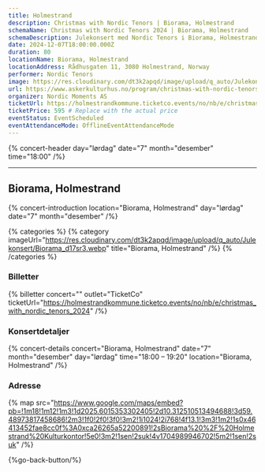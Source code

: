 ```yaml
---
title: Holmestrand
description: Christmas with Nordic Tenors | Biorama, Holmestrand
schemaName: Christmas with Nordic Tenors 2024 | Biorama, Holmestrand
schemaDescription: Julekonsert med Nordic Tenors i Biorama, Holmestrand
date: 2024-12-07T18:00:00.000Z
duration: 80
locationName: Biorama, Holmestrand
locationAddress: Rådhusgaten 11, 3080 Holmestrand, Norway
performer: Nordic Tenors
image: https://res.cloudinary.com/dt3k2apqd/image/upload/q_auto/Julekonsert/Holmestrand_OG_ke0zku.webp
url: https://www.askerkulturhus.no/program/christmas-with-nordic-tenors/
organizer: Nordic Moments AS
ticketUrl: https://holmestrandkommune.ticketco.events/no/nb/e/christmas_with_nordic_tenors_2024
ticketPrice: 595 # Replace with the actual price
eventStatus: EventScheduled
eventAttendanceMode: OfflineEventAttendanceMode
---
```


{% concert-header day="lørdag" date="7" month="desember" time="18:00" /%}

---

## Biorama, Holmestrand

{% concert-introduction location="Biorama, Holmestrand" day="lørdag" date="7" month="desember" /%}

{% categories %}
{% category imageUrl="https://res.cloudinary.com/dt3k2apqd/image/upload/q_auto/Julekonsert/Biorama_d17sr3.webp" title="Biorama, Holmestrand" /%}
{% /categories %}

### Billetter

{% billetter concert="" outlet="TicketCo" ticketUrl="https://holmestrandkommune.ticketco.events/no/nb/e/christmas_with_nordic_tenors_2024" /%}

### Konsertdetaljer

{% concert-details concert="Biorama, Holmestrand" date="7" month="desember" day="lørdag" time="18:00 – 19:20" location="Biorama, Holmestrand" /%}

### Adresse

{% map src="https://www.google.com/maps/embed?pb=!1m18!1m12!1m3!1d2025.6015353302405!2d10.312510513494688!3d59.48973817458686!2m3!1f0!2f0!3f0!3m2!1i1024!2i768!4f13.1!3m3!1m2!1s0x46413452fae8cc0f%3A0xca26265a52200891!2sBiorama%20%2F%20Holmestrand%20Kulturkontor!5e0!3m2!1sen!2suk!4v1704989946702!5m2!1sen!2suk" /%}

{%go-back-button/%}
